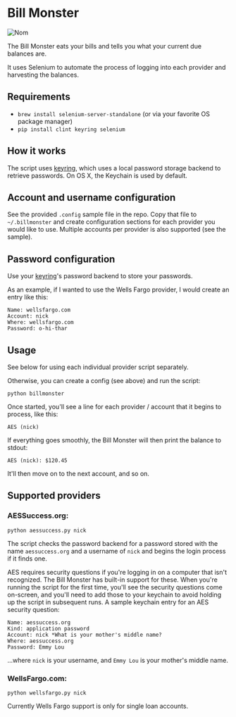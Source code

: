 # Bill Monster

![Nom](http://i.imgur.com/kYSmu.png)

The Bill Monster eats your bills and tells you what your current due balances are.

It uses Selenium to automate the process of logging into each provider and harvesting
the balances.

## Requirements

- `brew install selenium-server-standalone` (or via your favorite OS package manager)
- `pip install clint keyring selenium`

## How it works

The script uses [keyring](http://pypi.python.org/pypi/keyring/), which uses a
local password storage backend to retrieve passwords. On OS X, the Keychain is used by default.

## Account and username configuration

See the provided `.config` sample file in the repo. Copy that file to `~/.billmonster` and create
configuration sections for each provider you would like to use. Multiple accounts per provider
is also supported (see the sample).

## Password configuration

Use your [keyring](http://pypi.python.org/pypi/keyring/)'s password backend to store your passwords.

As an example, if I wanted to use the Wells Fargo provider, I would create an entry like this:

    Name: wellsfargo.com
    Account: nick
    Where: wellsfargo.com
    Password: o-hi-thar

## Usage

See below for using each individual provider script separately.

Otherwise, you can create a config (see above) and run the script:

    python billmonster
    
Once started, you'll see a line for each provider / account that it begins to process, like this:

    AES (nick)
    
If everything goes smoothly, the Bill Monster will then print the balance to stdout:

    AES (nick): $120.45
    
It'll then move on to the next account, and so on.

## Supported providers

### AESSuccess.org:

    python aessuccess.py nick

The script checks the password backend for a password stored with the name
`aessuccess.org` and a username of `nick` and begins the login process if it finds one.

AES requires security questions if you're logging in on a computer that isn't recognized.
The Bill Monster has built-in support for these. When you're running the script for the first
time, you'll see the security questions come on-screen, and you'll need to add those to your
keychain to avoid holding up the script in subsequent runs. A sample keychain entry for an AES
security question:

    Name: aessuccess.org
    Kind: application password
    Account: nick *What is your mother's middle name?
    Where: aessuccess.org
    Password: Emmy Lou

...where `nick` is your username, and `Emmy Lou` is your mother's middle name.

### WellsFargo.com:

    python wellsfargo.py nick

Currently Wells Fargo support is only for single loan accounts.
